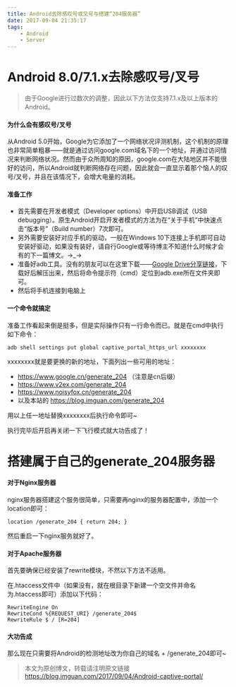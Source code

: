 ```yaml
---
title: Android去除感叹号或叉号与搭建“204服务器”
date: 2017-09-04 21:35:17
tags:
    - Android
    - Server
---
```


# Android 8.0/7.1.x去除感叹号/叉号

>  由于Google进行过数次的调整，因此以下方法仅支持7.1.x及以上版本的Android。

#### 为什么会有感叹号/叉号

从Android 5.0开始，Google为它添加了一个网络状况评测机制，这个机制的原理也非常简单粗暴——就是通过访问google.com域名下的一个地址，并通过访问情况来判断网络状况。然而由于众所周知的原因，google.com在大陆地区并不能很好的访问，所以Android就判断网络存在问题，因此就会一直显示着那个恼人的叹号/叉号，并且在该情况下，会增大电量的消耗。

<!--more-->

#### 准备工作

- 首先需要在开发者模式（Developer options）中开启USB调试（USB debugging）。原生Android开启开发者模式的方法为在“关于手机”中快速点击“版本号”（Build number）7次即可。
- 另外需要安装好对应手机的驱动，一般在Windows 10下连接上手机即可自动安装好驱动，如果没有装好，请自行Google或等待博主不知道什么时候才会有的下一篇博文。→_→
- 准备好adb工具。没有的朋友可以在这里下载——[Google Drive分享链接](https://drive.google.com/open?id=0B9TuJwB-7ME9RHVueDdPM2IyazQ)，下载好后解压出来，然后将命令提示符（cmd）定位到adb.exe所在文件夹即可。
- 然后将手机连接到电脑上

#### 一个命令就搞定

准备工作看起来倒是挺多，但是实际操作只有一行命令而已。就是在cmd中执行如下命令：

```
adb shell settings put global captive_portal_https_url xxxxxxxx
```

xxxxxxxx就是要更换的新的地址，下面列出一些可用的地址：

- https://www.google.cn/generate_204 （注意是cn后缀）
- https://www.v2ex.com/generate_204
- https://www.noisyfox.cn/generate_204
- 以及本站的 https://blog.imguan.com/generate_204

用以上任一地址替换xxxxxxxx后执行命令即可~

执行完毕后开启再关闭一下飞行模式就大功告成了！



# 搭建属于自己的generate_204服务器

#### 对于Nginx服务器

nginx服务器搭建这个服务很简单，只需要再nginx的服务器配置中，添加一个location即可：

```
location /generate_204 { return 204; }
```

然后重启一下nginx服务就好了。



#### 对于Apache服务器

首先要确保已经安装了rewrite模块，不然以下方法不适用。

在.htaccess文件中（如果没有，就在根目录下新建一个空文件并命名为.htaccess即可）添加以下代码：

```
RewriteEngine On  
RewriteCond %{REQUEST_URI} /generate_204$  
RewriteRule $ / [R=204]  
```



#### 大功告成

那么现在只需要将Android的检测地址改为你自己的域名 + /generate_204即可~



> 本文为原创博文，转载请注明原文链接 https://blog.imguan.com/2017/09/04/Android-captive-portal/